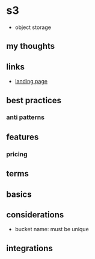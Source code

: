 # s3

- object storage

## my thoughts

## links

- [landing page](https://aws.amazon.com/s3/?did=ap_card&trk=ap_card)

## best practices

### anti patterns

## features

### pricing

## terms

## basics

## considerations

- bucket name: must be unique

## integrations
